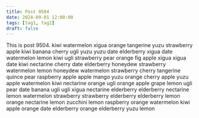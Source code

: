```yaml
---
title: Post 9504
date: 2024-09-01 12:00:00
tags: [tag1, tag2]
draft: false
---
```

This is post 9504.
kiwi
watermelon
xigua
orange
tangerine
yuzu
strawberry
apple
kiwi
banana
cherry
ugli
yuzu
yuzu
date
elderberry
xigua
date
watermelon
lemon
kiwi
ugli
strawberry
pear
orange
fig
apple
xigua
xigua
date
kiwi
nectarine
cherry
date
elderberry
honeydew
strawberry
watermelon
lemon
honeydew
watermelon
strawberry
cherry
tangerine
quince
pear
raspberry
apple
apple
mango
yuzu
orange
cherry
apple
yuzu
apple
watermelon
kiwi
nectarine
orange
ugli
orange
apple
grape
lemon
ugli
pear
date
banana
ugli
ugli
xigua
nectarine
elderberry
elderberry
nectarine
lemon
watermelon
strawberry
strawberry
elderberry
elderberry
lemon
orange
nectarine
lemon
zucchini
lemon
raspberry
orange
watermelon
kiwi
apple
orange
date
elderberry
orange
elderberry
yuzu
lemon
